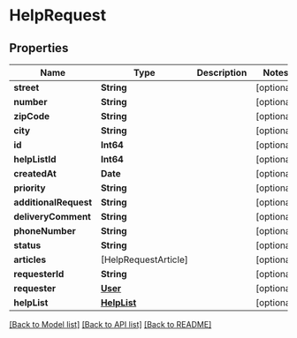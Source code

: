 # HelpRequest

## Properties
Name | Type | Description | Notes
------------ | ------------- | ------------- | -------------
**street** | **String** |  | [optional] 
**number** | **String** |  | [optional] 
**zipCode** | **String** |  | [optional] 
**city** | **String** |  | [optional] 
**id** | **Int64** |  | [optional] 
**helpListId** | **Int64** |  | [optional] 
**createdAt** | **Date** |  | [optional] 
**priority** | **String** |  | [optional] 
**additionalRequest** | **String** |  | [optional] 
**deliveryComment** | **String** |  | [optional] 
**phoneNumber** | **String** |  | [optional] 
**status** | **String** |  | [optional] 
**articles** | [HelpRequestArticle] |  | [optional] 
**requesterId** | **String** |  | [optional] 
**requester** | [**User**](User.md) |  | [optional] 
**helpList** | [**HelpList**](HelpList.md) |  | [optional] 

[[Back to Model list]](../README.md#documentation-for-models) [[Back to API list]](../README.md#documentation-for-api-endpoints) [[Back to README]](../README.md)


